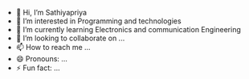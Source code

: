 - 👋 Hi, I’m Sathiyapriya
- 👀 I’m interested in Programming and technologies
- 🌱 I’m currently learning Electronics and communication Engineering
- 💞️ I’m looking to collaborate on ...
- 📫 How to reach me ...
- 😄 Pronouns: ...
- ⚡ Fun fact: ...

<!---
sathiyae2005/sathiyae2005 is a ✨ special ✨ repository because its `README.md` (this file) appears on your GitHub profile.
You can click the Preview link to take a look at your changes.
--->
